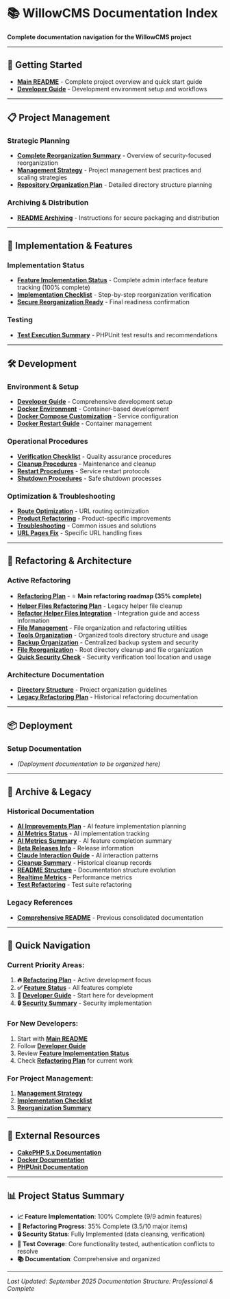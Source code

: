 # 📚 WillowCMS Documentation Index

**Complete documentation navigation for the WillowCMS project**

---

## 🚀 Getting Started

- **[Main README](../README.md)** - Complete project overview and quick start guide
- **[Developer Guide](development/DEVELOPER_GUIDE.md)** - Development environment setup and workflows

---

## 📋 Project Management

### Strategic Planning
- **[Complete Reorganization Summary](project-management/COMPLETE_REORGANIZATION_SUMMARY.md)** - Overview of security-focused reorganization
- **[Management Strategy](project-management/MANAGEMENT_STRATEGY.md)** - Project management best practices and scaling strategies
- **[Repository Organization Plan](project-management/REPOSITORY_ORGANIZATION_PLAN.md)** - Detailed directory structure planning

### Archiving & Distribution
- **[README Archiving](project-management/README_ARCHIVING.md)** - Instructions for secure packaging and distribution

---

## 🔧 Implementation & Features

### Implementation Status
- **[Feature Implementation Status](implementation/FEATURE_IMPLEMENTATION_STATUS.md)** - Complete admin interface feature tracking (100% complete)
- **[Implementation Checklist](implementation/IMPLEMENTATION_CHECKLIST.md)** - Step-by-step reorganization verification
- **[Secure Reorganization Ready](implementation/SECURE_REORGANIZATION_READY.md)** - Final readiness confirmation

### Testing
- **[Test Execution Summary](implementation/TEST_EXECUTION_SUMMARY.md)** - PHPUnit test results and recommendations

---

## 🛠️ Development

### Environment & Setup
- **[Developer Guide](development/DEVELOPER_GUIDE.md)** - Comprehensive development setup
- **[Docker Environment](development/DOCKER_ENVIRONMENT.md)** - Container-based development
- **[Docker Compose Customization](development/DOCKER_COMPOSE_CUSTOMIZATION.md)** - Service configuration
- **[Docker Restart Guide](development/DOCKER_RESTART_GUIDE.md)** - Container management

### Operational Procedures
- **[Verification Checklist](development/VERIFICATION_CHECKLIST.md)** - Quality assurance procedures
- **[Cleanup Procedures](development/CLEANUP_PROCEDURES.md)** - Maintenance and cleanup
- **[Restart Procedures](development/RESTART_PROCEDURES.md)** - Service restart protocols
- **[Shutdown Procedures](development/SHUTDOWN_PROCEDURES.md)** - Safe shutdown processes

### Optimization & Troubleshooting
- **[Route Optimization](development/ROUTE_OPTIMIZATION.md)** - URL routing optimization
- **[Product Refactoring](development/PRODUCT_REFACTORING.md)** - Product-specific improvements
- **[Troubleshooting](development/TROUBLESHOOTING.md)** - Common issues and solutions
- **[URL Pages Fix](development/fix-url-pages.md)** - Specific URL handling fixes

---

## 🔄 Refactoring & Architecture

### Active Refactoring
- **[Refactoring Plan](refactoring/REFACTORING_PLAN.md)** - ⭐ **Main refactoring roadmap (35% complete)**
- **[Helper Files Refactoring Plan](refactoring/HELPER_FILES_REFACTORING_PLAN.md)** - Legacy helper file cleanup
- **[Refactor Helper Files Integration](REFACTOR_HELPER_FILES.md)** - Integration guide and access information
- **[File Management](FILE_MANAGEMENT.md)** - File organization and refactoring utilities
- **[Tools Organization](TOOLS_ORGANIZATION.md)** - Organized tools directory structure and usage
- **[Backup Organization](BACKUP_ORGANIZATION.md)** - Centralized backup system and security
- **[File Reorganization](FILE_REORGANIZATION.md)** - Root directory cleanup and file organization
- **[Quick Security Check](QUICK_SECURITY_CHECK.md)** - Security verification tool location and usage

### Architecture Documentation
- **[Directory Structure](architecture/DIRECTORY_STRUCTURE.md)** - Project organization guidelines
- **[Legacy Refactoring Plan](architecture/LEGACY_REFACTORING_PLAN.md)** - Historical refactoring documentation

---

## 📦 Deployment

### Setup Documentation
- *(Deployment documentation to be organized here)*

---

## 📝 Archive & Legacy

### Historical Documentation
- **[AI Improvements Plan](archive/AI_IMPROVEMENTS_PLAN.md)** - AI feature implementation planning
- **[AI Metrics Status](archive/AI_METRICS_STATUS.md)** - AI implementation tracking
- **[AI Metrics Summary](archive/AI_METRICS_SUMMARY.md)** - AI feature completion summary
- **[Beta Releases Info](archive/BETA_RELEASES_INFO.md)** - Release information
- **[Claude Interaction Guide](archive/CLAUDE_INTERACTION_GUIDE.md)** - AI interaction patterns
- **[Cleanup Summary](archive/CLEANUP_SUMMARY.md)** - Historical cleanup records
- **[README Structure](archive/README_STRUCTURE.md)** - Documentation structure evolution
- **[Realtime Metrics](archive/REALTIME_METRICS.md)** - Performance metrics
- **[Test Refactoring](archive/TEST_REFACTORING.md)** - Test suite refactoring

### Legacy References
- **[Comprehensive README](legacy/COMPREHENSIVE_README.md)** - Previous consolidated documentation

---

## 🎯 Quick Navigation

### **Current Priority Areas:**
1. **🔥 [Refactoring Plan](refactoring/REFACTORING_PLAN.md)** - Active development focus
2. **✅ [Feature Status](implementation/FEATURE_IMPLEMENTATION_STATUS.md)** - All features complete
3. **🚀 [Developer Guide](development/DEVELOPER_GUIDE.md)** - Start here for development
4. **🔒 [Security Summary](project-management/COMPLETE_REORGANIZATION_SUMMARY.md)** - Security implementation

### **For New Developers:**
1. Start with **[Main README](../README.md)**
2. Follow **[Developer Guide](development/DEVELOPER_GUIDE.md)**
3. Review **[Feature Implementation Status](implementation/FEATURE_IMPLEMENTATION_STATUS.md)**
4. Check **[Refactoring Plan](refactoring/REFACTORING_PLAN.md)** for current work

### **For Project Management:**
1. **[Management Strategy](project-management/MANAGEMENT_STRATEGY.md)**
2. **[Implementation Checklist](implementation/IMPLEMENTATION_CHECKLIST.md)**
3. **[Reorganization Summary](project-management/COMPLETE_REORGANIZATION_SUMMARY.md)**

---

## 🔗 External Resources

- **[CakePHP 5.x Documentation](https://book.cakephp.org/5/en/index.html)**
- **[Docker Documentation](https://docs.docker.com/)**
- **[PHPUnit Documentation](https://phpunit.de/documentation.html)**

---

## 📊 Project Status Summary

- **📈 Feature Implementation**: 100% Complete (9/9 admin features)
- **🔄 Refactoring Progress**: 35% Complete (3.5/10 major items)
- **🔒 Security Status**: Fully Implemented (data cleansing, verification)
- **🧪 Test Coverage**: Core functionality tested, authentication conflicts to resolve
- **📚 Documentation**: Comprehensive and organized

---

*Last Updated: September 2025*
*Documentation Structure: Professional & Complete*